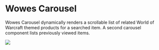 # Wowes Carousel
Wowes Carousel dynamically renders a scrollable list of related World of Warcraft themed products for a searched item. A second carousel component lists previously viewed items. 


<img src ="carouselDisplay.png" />
